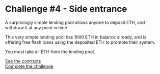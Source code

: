 # Challenge #4 - Side entrance
A surprisingly simple lending pool allows anyone to deposit ETH, and withdraw it at any point in time.

This very simple lending pool has 1000 ETH in balance already, and is offering free flash loans using the deposited ETH to promote their system.

You must take all ETH from the lending pool.

[See the contracts](https://github.com/namrapatel/dvd/tree/master/src/Contracts/side-entrance)
<br/>
[Complete the challenge](https://github.com/namrapatel/dvd/blob/master/test/Levels/side-entrance/SideEntrance.t.sol)
